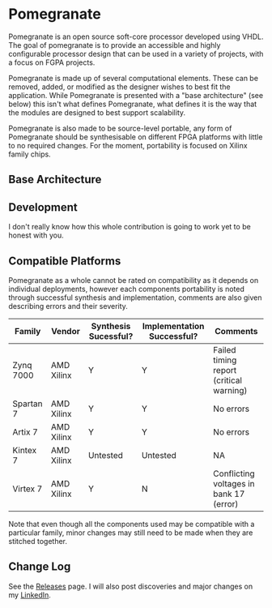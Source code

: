 # Pomegranate
Pomegranate is an open source soft-core processor developed using VHDL. The goal of pomegranate is to provide an accessible and highly configurable processor design that can be used in a variety of projects, with a focus on FGPA projects.

Pomegranate is made up of several computational elements. These can be removed, added, or modified as the designer wishes to best fit the application. While Pomegranate is presented with a "base architecture" (see below) this isn't what defines Pomegranate, what defines it is the way that the modules are designed to best support scalability.

Pomegranate is also made to be source-level portable, any form of Pomegranate should be synthesisable on different FPGA platforms with little to no required changes. For the moment, portability is focused on Xilinx family chips.

## Base Architecture

## Development
I don't really know how this whole contribution is going to work yet to be honest with you.

## Compatible Platforms
Pomegranate as a whole cannot be rated on compatibility as it depends on individual deployments, however each components portability is noted through successful synthesis and implementation, comments are also given describing errors and their severity.

| Family | Vendor | Synthesis Sucessful? | Implementation Successful? | Comments |
| --- | --- | --- | --- | --- |
| Zynq 7000 | AMD Xilinx | Y | Y | Failed timing report (critical warning) |
| Spartan 7 | AMD Xilinx | Y | Y | No errors |
| Artix 7 | AMD Xilinx | Y | Y | No errors |
| Kintex 7 | AMD Xilinx | Untested | Untested | NA |
| Virtex 7 | AMD Xilinx | Y | N | Conflicting voltages in bank 17 (error) |

Note that even though all the components used may be compatible with a particular family, minor changes may still need to be made when they are stitched together.

## Change Log
See the [Releases](https://github.com/Zachary-Pearce/Pomegranate/releases/) page. I will also post discoveries and major changes on my [LinkedIn](https://www.linkedin.com/in/zachary-pearce-231307243/).
